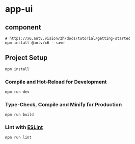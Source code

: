 # app-ui

## component

```shell
# https://x6.antv.vision/zh/docs/tutorial/getting-started
npm install @antv/x6 --save
```

## Project Setup

```sh
npm install
```

### Compile and Hot-Reload for Development

```sh
npm run dev
```

### Type-Check, Compile and Minify for Production

```sh
npm run build
```

### Lint with [ESLint](https://eslint.org/)

```sh
npm run lint
```
